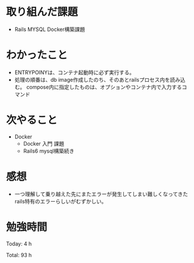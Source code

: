 # 取り組んだ課題
  * Rails MYSQL Docker構築課題 
 

# わかったこと
+ ENTRYPOINYは、コンテナ起動時に必ず実行する。
+ 処理の順番は、db image作成したのち、そのあとrailsプロセス内を読み込む。
  compose内に指定したものは、オプションやコンテナ内で入力するコマンド

# 次やること
* Docker 
  * Docker 入門 課題
  * Rails6 mysql構築続き

# 感想
* 一つ理解して乗り越えた先にまたエラーが発生してしまい難しくなってきたrails特有のエラーらしいがむずかしい。
# 勉強時間
Today: 4 h

Total: 93 h
